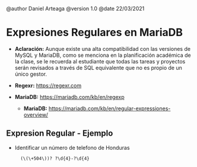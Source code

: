@author Daniel Arteaga
@version 1.0
@date 22/03/2021

Expresiones Regulares en MariaDB
================================

- **Aclaración:** Aunque existe una alta compatibilidad con las versiones de MySQL y MariaDB, como se menciona en la planificación académica de la clase, se le recuerda al estudiante que todas las tareas y proyectos serán revisados a través de SQL equivalente que no es propio de un único gestor.

- **Regexr:** https://regexr.com

- **MariaDB:** https://mariadb.com/kb/en/regexp
    - **MariaDB:** https://mariadb.com/kb/en/regular-expressiones-overview/

Expresion Regular - Ejemplo
---------------------------

- Identificar un número de telefono de Honduras

        (\(\+504\))? ?\d{4}-?\d{4}